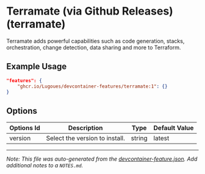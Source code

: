 
# Terramate (via Github Releases) (terramate)

Terramate adds powerful capabilities such as code generation, stacks, orchestration, change detection, data sharing and more to Terraform.

## Example Usage

```json
"features": {
    "ghcr.io/Lugoues/devcontainer-features/terramate:1": {}
}
```

## Options

| Options Id | Description | Type | Default Value |
|-----|-----|-----|-----|
| version | Select the version to install. | string | latest |



---

_Note: This file was auto-generated from the [devcontainer-feature.json](https://github.com/Lugoues/devcontainer-features/blob/main/src/terramate/devcontainer-feature.json).  Add additional notes to a `NOTES.md`._
